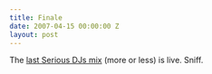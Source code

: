 ```yaml
---
title: Finale
date: 2007-04-15 00:00:00 Z
layout: post
---
```





The [last Serious DJs mix](http://www.seriousdjs.net/2007/04/13/so-long-farewell) (more or less) is live. Sniff.
